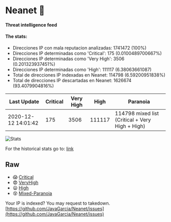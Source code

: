 # Neanet :hocho:
#### Threat intelligence feed
#### The stats:

- Direcciones IP con mala reputacion analizadas: 1741472 (100%)
- Direcciones IP determinadas como 'Critical':  175 (0.0100489700667%)
- Direcciones IP determinadas como 'Very High':  3506 (0.201323937451%)
- Direcciones IP determinadas como 'High':  111117 (6.38063661087)
- Total de direcciones IP indexadas en Neanet:  114798 (6.59200951838%)
- Total de direcciones IP descartadas en Neanet:  1626674 (93.4079904816%)

| Last Update | Critical | Very High | High | Paranoia |
| --- | --- | --- | --- | --- |
| 2020-12-12 14:01:42 | 175 | 3506 | 111117 | 114798 mixed list (Critical + Very High + High)|

![Stats](https://docs.google.com/spreadsheets/d/e/2PACX-1vSnaNMIXVabIpDJjufMlzH7poXnshF3mgd8Is1g9ytUEzVsP5my4Trn8f-xkoLLQ38xpL3HtmUexLo6/pubchart?oid=501124687&format=image)

For the historical stats go to: [link](/stats.csv)
## Raw
- :scream: [Critical](https://raw.githubusercontent.com/JavaGarcia/Neanet/master/blacklists/neanet_critical.txt)
- :fearful: [VeryHigh](https://raw.githubusercontent.com/JavaGarcia/Neanet/master/blacklists/neanet_veryHigh.txtt)
- :frowning: [High](https://raw.githubusercontent.com/JavaGarcia/Neanet/master/blacklists/neanet_high.txt)
- :dizzy_face: [Mixed-Paranoia](https://raw.githubusercontent.com/JavaGarcia/Neanet/master/blacklists/neanet_all.txt)


Your IP is indexed? You may request to takedown. [https://github.com/JavaGarcia/Neanet/issues](https://github.com/JavaGarcia/Neanet/issues)




































































































































































































































































































































































































































































































































































































































































































































































































































































































































































































































































































































































































































































































































































































































































































































































































































































































































































































































































































































































































































































































































































































































































































































































































































































































































































































































































































































































































































